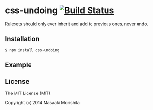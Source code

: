 # css-undoing [![Build Status](https://travis-ci.org/morishitter/css-undoing.svg)](https://travis-ci.org/morishitter/css-undoing)

Rulesets should only ever inherit and add to previous ones, never undo.

## Installation

```shell
$ npm install css-undoing
```

## Example

## License

The MIT License (MIT)

Copyright (c) 2014 Masaaki Morishita
